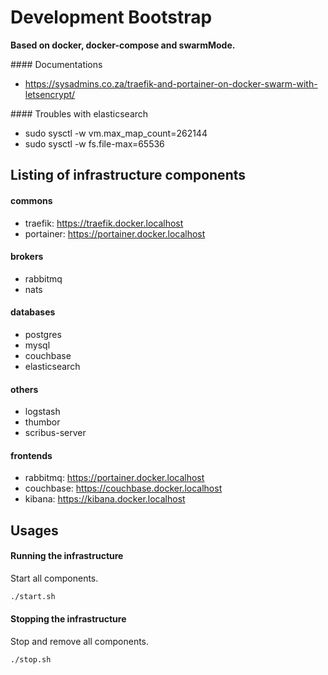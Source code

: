 # Development Bootstrap

__Based on docker, docker-compose and swarmMode.__

#### Documentations

- https://sysadmins.co.za/traefik-and-portainer-on-docker-swarm-with-letsencrypt/

#### Troubles with elasticsearch

- sudo sysctl -w vm.max_map_count=262144
- sudo sysctl -w fs.file-max=65536

## Listing of infrastructure components

#### commons

- traefik: https://traefik.docker.localhost
- portainer: https://portainer.docker.localhost

#### brokers

- rabbitmq
- nats

#### databases

- postgres
- mysql
- couchbase
- elasticsearch

#### others

- logstash
- thumbor
- scribus-server

#### frontends

- rabbitmq: https://portainer.docker.localhost
- couchbase: https://couchbase.docker.localhost
- kibana: https://kibana.docker.localhost

## Usages

#### Running the infrastructure
Start all components.

```sh
./start.sh
```

#### Stopping the infrastructure
Stop and remove all components.

```sh
./stop.sh
```
